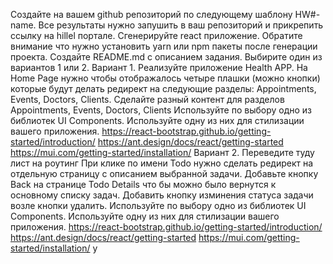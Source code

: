 Создайте на вашем github репозиторий по следующему шаблону HW#-name. Все результаты нужно запушить в ваш репозиторий и прикрепить ссылку на hillel портале.
Сгенерируйте react приложение. Обратите внимание что нужно установить yarn или npm пакеты после генерации проекта.
Создайте README.md с описанием задания.
Выбирите один из вариантов 1 или 2.
Вариант 1. Реализуйте приложение Health APP. 
На Home Page нужно чтобы отображалось четыре плашки (можно кнопки) которые будут делать редирект на следующие разделы: Appointments, Events, Doctors, Clients.
Сделайте разный контент для разделов Appointments, Events, Doctors, Clients
Используйте по выбору одно из библиотек UI Components. Используйте одну из них для стилизации вашего приложения.
https://react-bootstrap.github.io/getting-started/introduction/
https://ant.design/docs/react/getting-started
https://mui.com/getting-started/installation/
Вариант 2. Переведите туду лист на роутинг
При клике по имени Todo нужно сделать редирект на отдельную страницу с описанием выбранной задачи.
Добавьте кнопку Back на странице Todo Details что бы можно было вернутся к основному списку задач.
Добавить кнопку изминения статуса задачи возле кнопки удалить.
Используйте по выбору одно из библиотек UI Components. Используйте одну из них для стилизации вашего приложения.
https://react-bootstrap.github.io/getting-started/introduction/
https://ant.design/docs/react/getting-started
https://mui.com/getting-started/installation/
y